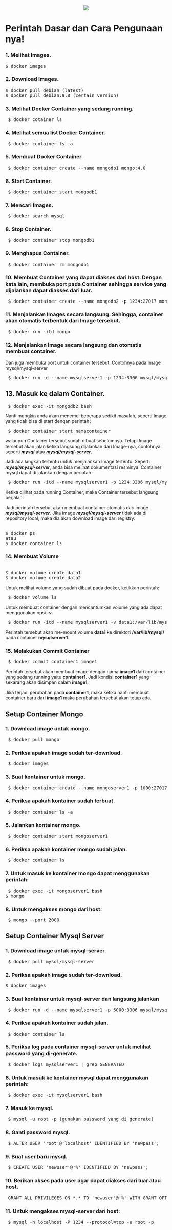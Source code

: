 <p align="center"><img src="https://drive.google.com/uc?export=view&id=1B2skhoyxRxEG60l5DMdkfjHKOCBFRllZ"></p>

# Perintah Dasar dan Cara Pengunaan nya!
### 1. Melihat Images.
<pre>$ docker images</pre>

### 2. Download Images.
<pre>$ docker pull debian (latest)
$ docker pull debian:9.8 (certain version)</pre>

### 3. Melihat Docker Container yang sedang running.
<pre> $ docker cotainer ls </pre>

### 4. Melihat semua list Docker Container.</p>
<pre> $ docker container ls -a</pre>

### 5. Membuat Docker Container.
<pre> $ docker container create --name mongodb1 mongo:4.0</pre>

### 6. Start Container.
<pre> $ docker container start mongodb1</pre>

### 7. Mencari Images.
<pre> $ docker search mysql</pre>

### 8. Stop Container.
<pre> $ docker container stop mongodb1</pre>

### 9. Menghapus Container.
<pre> $ docker container rm mongodb1</pre>

### 10. Membuat Container yang dapat diakses dari host. Dengan kata lain, membuka port pada Container sehingga service yang dijalankan dapat diakses dari luar.
<pre> $ docker container create --name mongodb2 -p 1234:27017 mongo</pre>

### 11. Menjalankan Images secara langsung. Sehingga, container akan otomatis terbentuk dari Image tersebut.
<pre> $ docker run -itd mongo </pre>

### 12. Menjalankan Image secara langsung dan otomatis membuat container. 
<p>Dan juga membuka port untuk container tersebut. Contohnya pada Image mysql/mysql-server</p>
<pre> $ docker run -d --name mysqlserver1 -p 1234:3306 mysql/mysql-server</pre>

## 13. Masuk ke dalam Container.
<pre> $ docker exec -it mongodb2 bash</code></pre>
<p>Nanti mungkin anda akan menemui beberapa sedikit masalah, seperti Image yang tidak bisa di start dengan perintah<code>:</code></p>
<pre> $ docker container start namacontainer</code></pre>

<p>walaupun Container tersebut sudah dibuat sebelumnya. Tetapi Image tersebut akan jalan ketika langsung dijalankan dari Image-nya, contohnya seperti <strong><em>mysql</em></strong> atau <strong><em>mysql/mysql-server</em></strong>. </p>

<p>Jadi ada langkah tertentu untuk menjalankan Image tertentu. Seperti <strong><em>mysql/mysql-server</em></strong>, anda bisa melihat dokumentasi resminya. Container mysql dapat di jalankan dengan perintah : </p>

<pre> $ docker run -itd --name mysqlserver1 -p 1234:3306 mysql/mysql-server </pre>
<p>Ketika dilihat pada running Container, maka Container tersebut langsung berjalan. </p>
<p>Jadi perintah tersebut akan membuat container otomatis dari image <strong><em>mysql/mysql-server</em></strong>. Jika image <strong><em>mysql/mysql-server</em></strong> tidak ada di repository local, maka dia akan download image dari registry.</p>

<pre> 
$ docker ps
atau 
$ docker container ls</pre>

### 14. Membuat Volume
<pre> 
$ docker volume create data1
$ docker volume create data2 </pre>

<p>Untuk melihat volume yang sudah dibuat pada docker, ketikkan perintah:</p>
<pre> $ docker volume ls </pre>
<p>Untuk membuat container dengan mencantumkan volume yang ada dapat menggunakan opsi <strong>-v</strong>.</p>

<pre> $ docker run -itd --name mysqlserver1 -v data1:/var/lib/mysql -p 1234:3306 mysql </pre>
<p>Perintah tersebut akan me-mount volume <strong>data1</strong> ke direktori <strong>/var/lib/mysql/</strong> pada container <strong>mysqlserver1</strong>.</p>

### 15. Melakukan Commit Container
<pre> $ docker commit container1 image1 </pre>

<p>Perintah tersebut akan membuat image dengan nama <strong>image1</strong> dari container yang sedang running yaitu <strong>container1</strong>. Jadi kondisi <strong>container1</strong> yang sekarang akan disimpan dalam <strong>image1</strong>.</p>

<p>Jika terjadi perubahan pada <strong>container1</strong>, maka ketika nanti membuat container baru dari <strong>image1</strong> maka perubahan tersebut akan tetap ada.</p>



## Setup Container Mongo

### 1. Download image untuk mongo.
<pre> $ docker pull mongo </pre>

### 2. Periksa apakah image sudah ter-download.</p>
<pre> $ docker images</pre>

### 3. Buat kontainer untuk mongo.
<pre> $ docker container create --name mongoserver1 -p 1000:27017 mongo </pre>

### 4. Periksa apakah kontainer sudah terbuat.
<pre> $ docker container ls -a </pre>

### 5. Jalankan kontainer mongo.
<pre> $ docker container start mongoserver1 </pre>

### 6. Periksa apakah kontainer mongo sudah jalan.
<pre> $ docker container ls </pre>

### 7. Untuk masuk ke kontainer mongo dapat menggunakan perintah:
<pre> $ docker exec -it mongoserver1 bash
$ mongo</code></pre>

### 8. Untuk mengakses mongo dari host:
<pre> $ mongo --port 2000</pre>


## Setup Container Mysql Server

### 1. Download image untuk mysql-server.
<pre> $ docker pull mysql/mysql-server</pre>

### 2. Periksa apakah image sudah ter-download.
<pre>$ docker images</pre>

### 3. Buat kontainer untuk mysql-server dan langsung jalankan
<pre> $ docker run -d --name mysqlserver1 -p 5000:3306 mysql/mysql-server </pre>

### 4. Periksa apakah kontainer sudah jalan.
<pre> $ docker container ls </pre>

### 5. Periksa log pada container mysql-server untuk melihat password yang di-generate.
<pre> $ docker logs mysqlserver1 | grep GENERATED</pre>

### 6. Untuk masuk ke kontainer mysql dapat menggunakan perintah:
<pre> $ docker exec -it mysqlserver1 bash </pre>

### 7. Masuk ke mysql.
<pre> $ mysql -u root -p (gunakan password yang di generate)</pre>

### 8. Ganti password mysql.
<pre> $ ALTER USER 'root'@'localhost' IDENTIFIED BY 'newpass';</pre>

### 9. Buat user baru mysql.
<pre> $ CREATE USER 'newuser'@'%' IDENTIFIED BY 'newpass';</pre>

### 10. Berikan akses pada user agar dapat diakses dari luar atau host.
<pre> GRANT ALL PRIVILEGES ON *.* TO 'newuser'@'%' WITH GRANT OPTION;</pre>

### 11. Untuk mengakses mysql-server dari host:
<pre> $ mysql -h localhost -P 1234 --protocol=tcp -u root -p </pre>

